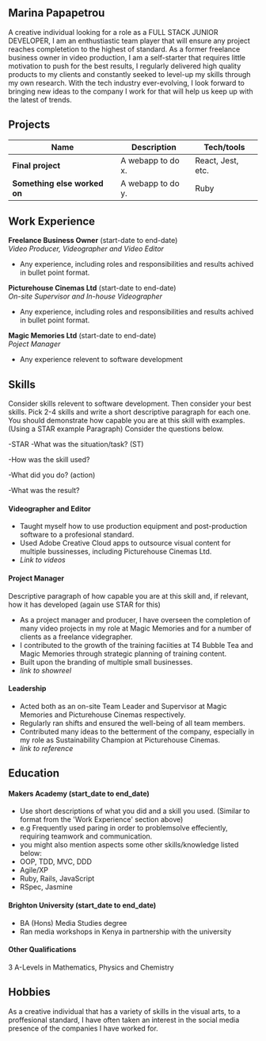 ## Marina Papapetrou

A creative individual looking for a role as a FULL STACK JUNIOR DEVELOPER, I am an enthustiastic team player that will ensure any project reaches completetion to the highest of standard. As a former freelance business owner in video production, I am a self-starter that requires little motivation to push for the best results, I regularly delivered high quality products to my clients and constantly seeked to level-up my skills through my own research.  With the tech industry ever-evolving, I look forward to bringing new ideas to the company I work for that will help us keep up with the latest of trends.

## Projects

| Name                         | Description       | Tech/tools        |
| ---------------------------- | ----------------- | ----------------- |
| **Final project**            | A webapp to do x. | React, Jest, etc. |
| **Something else worked on** | A webapp to do y. | Ruby              |

## Work Experience

**Freelance Business Owner** (start-date to end-date)  
_Video Producer, Videographer and Video Editor_

- Any experience, including roles and responsibilities and results achived in bullet point format.

**Picturehouse Cinemas Ltd** (start-date to end-date)  
_On-site Supervisor and In-house Videographer_

- Any experience, including roles and responsibilities and results achived in bullet point format.

**Magic Memories Ltd** (start-date to end-date)  
_Poject Manager_

- Any experience relevent to software development

## Skills

Consider skills relevent to software development. Then consider your best skills. Pick 2-4 skills and write a short descriptive paragraph for each one. You should demonstrate how capable you are at this skill with examples.
(Using a STAR example Paragraph) Consider the questions below.

-STAR
-What was the situation/task? (ST)

-How was the skill used?

-What did you do? (action)

-What was the result?


#### Videographer and Editor

- Taught myself how to use production equipment and post-production software to a profesional standard.
- Used Adobe Creative Cloud apps to outsource visual content for multiple bussinesses, including Picturehouse Cinemas Ltd.
- *Link to videos*

#### Project Manager

Descriptive paragraph of how capable you are at this skill and, if relevant, how it has developed (again use STAR for this)

- As a project manager and producer, I have overseen the completion of many video projects in my role at Magic Memories and for a number of clients as a freelance videgrapher.
- I contributed to the growth of the training faciities at T4 Bubble Tea and Magic Memories through strategic planning of training content.
- Built upon the branding of multiple small businesses.
- *link to showreel*

#### Leadership

- Acted both as an on-site Team Leader and Supervisor at Magic Memories and Picturehouse Cinemas respectively.
- Regularly ran shifts and ensured the well-being of all team members.
- Contributed many ideas to the betterment of the company, especially in my role as Sustainability Champion at Picturehouse Cinemas.
- *link to reference*

## Education

#### Makers Academy (start_date to end_date)
- Use short descriptions of what you did and a skill you used. (Similar to format from the 'Work Experience' section above)
- e.g Frequently used paring in order to problemsolve effeciently, requiring teamwork and communication.
- you might also mention aspects some other skills/knowledge listed below: 
- OOP, TDD, MVC, DDD
- Agile/XP
- Ruby, Rails, JavaScript
- RSpec, Jasmine

#### Brighton University (start_date to end_date)

- BA (Hons) Media Studies degree
- Ran media workshops in Kenya in partnership with the university

#### Other Qualifications

3 A-Levels in Mathematics, Physics and Chemistry

## Hobbies

As a creative individual that has a variety of skills in the visual arts, to a proffesional standard, I have often taken an interest in the social media presence of the companies I have worked for.
